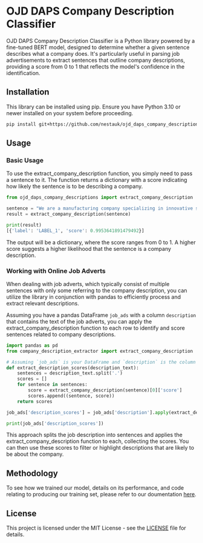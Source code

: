 # OJD DAPS Company Description Classifier

OJD DAPS Company Description Classifier is a Python library powered by a fine-tuned BERT model, designed to determine whether a given sentence describes what a company does. It's particularly useful in parsing job advertisements to extract sentences that outline company descriptions, providing a score from 0 to 1 that reflects the model's confidence in the identification.

## Installation

This library can be installed using pip. Ensure you have Python 3.10 or newer installed on your system before proceeding.

```bash
pip install git+https://github.com/nestauk/ojd_daps_company_descriptions.git
```

## Usage

### Basic Usage

To use the extract_company_description function, you simply need to pass a sentence to it. The function returns a dictionary with a score indicating how likely the sentence is to be describing a company.

```python
from ojd_daps_company_descriptions import extract_company_description

sentence = "We are a manufacturing company specializing in innovative solutions."
result = extract_company_description(sentence)

print(result)
[{'label': 'LABEL_1', 'score': 0.9953641891479492}]
```

The output will be a dictionary, where the score ranges from 0 to 1. A higher score suggests a higher likelihood that the sentence is a company description.

### Working with Online Job Adverts

When dealing with job adverts, which typically consist of multiple sentences with only some referring to the company description, you can utilize the library in conjunction with pandas to efficiently process and extract relevant descriptions.

Assuming you have a pandas DataFrame `job_ads` with a column `description` that contains the text of the job adverts, you can apply the extract_company_description function to each row to identify and score sentences related to company descriptions.


```python
import pandas as pd
from company_description_extractor import extract_company_description

# Assuming `job_ads` is your DataFrame and `description` is the column with job descriptions
def extract_description_scores(description_text):
    sentences = description_text.split('.')
    scores = []
    for sentence in sentences:
        score = extract_company_description(sentence)[0]['score']
        scores.append((sentence, score))
    return scores

job_ads['description_scores'] = job_ads['description'].apply(extract_description_scores)

print(job_ads['description_scores'])
```

This approach splits the job description into sentences and applies the extract_company_description function to each, collecting the scores. You can then use these scores to filter or highlight descriptions that are likely to be about the company.

## Methodology

To see how we trained our model, details on its performance, and code relating to producing our training set, please refer to our doumentation [here](https://github.com/nestauk/ojd_daps_language_models/company_descriptions/README.md).

## License

This project is licensed under the MIT License - see the [LICENSE](LICENSE) file for details.
